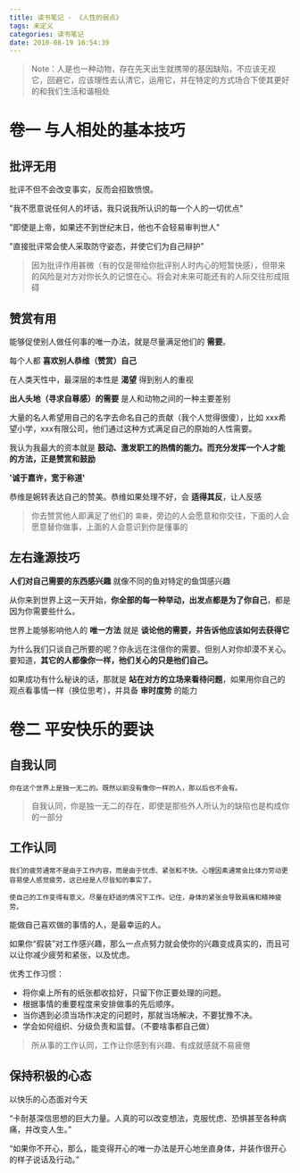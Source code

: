 ```yaml
---
title: 读书笔记 - 《人性的弱点》
tags: 未定义
categories: 读书笔记
date: 2010-08-19 16:54:39
---
```


> Note：人是也一种动物，存在先天出生就携带的基因缺陷，不应该无视它，回避它，应该理性去认清它，运用它，并在特定的方式场合下使其更好的和我们生活和谐相处

# 卷一  与人相处的基本技巧

## 批评无用

批评不但不会改变事实，反而会招致愤恨。

"我不愿意说任何人的坏话，我只说我所认识的每一个人的一切优点"

"即使是上帝，如果还不到世纪末日，他也不会轻易审判世人"

"直接批评常会使人采取防守姿态，并使它们为自己辩护"

> 因为批评作用甚微（有的仅是带给你批评别人时内心的短暂快感），但带来的风险是对方对你长久的记恨在心。将会对未来可能还有的人际交往形成阻碍

## 赞赏有用

能够促使别人做任何事的唯一办法，就是尽量满足他们的 **需要**。

每个人都 **喜欢别人恭维（赞赏）自己**

在人类天性中，最深层的本性是 **渴望** 得到别人的重视

**出人头地（寻求自尊感）的需要** 是人和动物之间的一种主要差别

大量的名人希望用自己的名字去命名自己的贡献（我个人觉得很傻），比如 xxx希望小学，xxx有限公司，他们通过这种方式满足自己的原始的人性需要。

我认为我最大的资本就是 **鼓动、激发职工的热情的能力。而充分发挥一个人才能的方法，正是赞赏和鼓励**

**'诚于嘉许，宽于称道'**

恭维是婉转表达自己的赞美。恭维如果处理不好，会 **适得其反**，让人反感

> 你去赞赏他人即满足了他们的 `需要`，旁边的人会愿意和你交往，下面的人会愿意替你做事，上面的人会意识到你是懂事的

## 左右逢源技巧

**人们对自己需要的东西感兴趣** 就像不同的鱼对特定的鱼饵感兴趣

从你来到世界上这一天开始，**你全部的每一种举动，出发点都是为了你自己**，都是因为你需要些什么。

世界上能够影响他人的 **唯一方法** 就是 **谈论他的需要，并告诉他应该如何去获得它**

为什么我们只谈自己所要的呢？你永远在注億你的需要。但别人对你却漠不关心。要知道，**其它的人都像你一样，彵们关心的只是彵们自己。**

如果成功有什么秘诀的话，那就是 **站在对方的立场来看待问题**，如果用你自己的观点看事情一样（换位思考），并具备 **审时度势** 的能力



# 卷二 平安快乐的要诀

## 自我认同

`你在这个世界上是独一无二的。既然以前没有像你一样的人，那以后也不会有。`

> 自我认同，你是独一无二的存在，即使是那些外人所认为的缺陷也是构成你的一部分

## 工作认同

`我们的疲劳通常不是由于工作内容，而是由于忧虑、紧张和不快。心理因素通常会比体力劳动更容易使人感觉疲劳，这已经是人尽皆知的事实了。`

`使自己的工作变得有意义。尽量在舒适的情况下工作。记住，身体的紧张会导致肩痛和精神疲劳。`

能做自己喜欢做的事情的人，是最幸运的人。

如果你“假装”对工作感兴趣，那么一点点努力就会使你的兴趣变成真实的，而且可以让你减少疲劳和紧张，以及忧虑。

优秀工作习惯：

- 将你桌上所有的纸张都收拾好，只留下你正要处理的问题。
- 根据事情的重要程度来安排做事的先后顺序。
- 当你遇到必须当场作决定的问题时，那就当场解决，不要犹豫不决。
- 学会如何组织、分级负责和监督。（不要啥事都自己做）



> 所从事的工作认同，工作让你感到有兴趣、有成就感就不易疲倦



## 保持积极的心态

以快乐的心态面对今天

“卡耐基深信思想的巨大力量。人真的可以改变想法，克服忧虑、恐惧甚至各种病痛，并改变人生。”

“如果你不开心，那么，能变得开心的唯一办法是开心地坐直身体，并装作很开心的样子说话及行动。”
